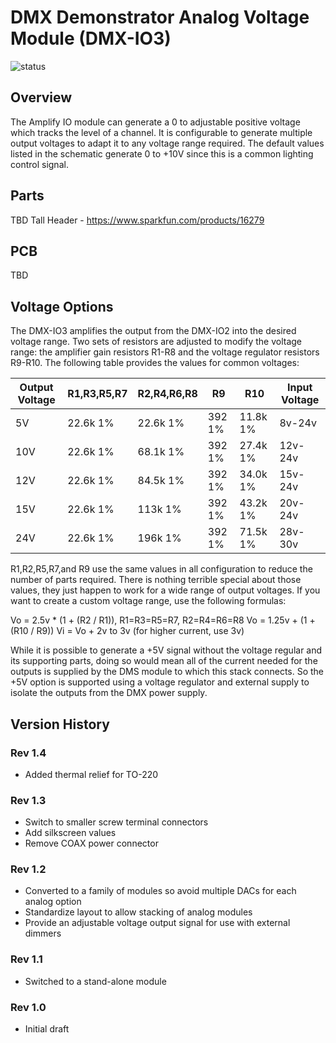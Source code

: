 # DMX Demonstrator Analog Voltage Module (DMX-IO3)

![status](https://img.shields.io/badge/status-prototype-orange)

## Overview

The Amplify IO module can generate a 0 to adjustable positive voltage which tracks the level of a channel. It is configurable to generate multiple output voltages to adapt it to any voltage range required. The default values
listed in the schematic generate 0 to +10V since this is a common lighting control signal.

## Parts

TBD
Tall Header - https://www.sparkfun.com/products/16279

## PCB

TBD

## Voltage Options

The DMX-IO3 amplifies the output from the DMX-IO2 into the desired voltage range. Two sets of resistors are adjusted to modify the voltage range: the amplifier gain resistors R1-R8 and the voltage regulator resistors R9-R10.
The following table provides the values for common voltages:

Output Voltage|R1,R3,R5,R7|R2,R4,R6,R8|R9|R10|Input Voltage
--------------|-----------|-----------|--|---|-------------
5V|22.6k 1%|22.6k 1%|392 1%|11.8k 1%|8v-24v
10V|22.6k 1%|68.1k 1%|392 1%|27.4k 1%|12v-24v
12V|22.6k 1%|84.5k 1%|392 1%|34.0k 1%|15v-24v
15V|22.6k 1%|113k 1%|392 1%|43.2k 1%|20v-24v
24V|22.6k 1%|196k 1%|392 1%|71.5k 1%|28v-30v

R1,R2,R5,R7,and R9 use the same values in all configuration to reduce the number of parts required. There is nothing terrible special about those values, they just happen to work for a wide range of output voltages. If you want to create a custom
voltage range, use the following formulas:

Vo = 2.5v * (1 + (R2 / R1)), R1=R3=R5=R7, R2=R4=R6=R8
Vo = 1.25v + (1 + (R10 / R9))
Vi = Vo + 2v to 3v (for higher current, use 3v)

 While it is possible to generate a +5V signal without the voltage regular and its supporting parts, doing so would mean all of the current needed for the outputs is supplied by the DMS module to which this stack connects. So the +5V option is
supported using a voltage regulator and external supply to isolate the outputs from the DMX power supply.

## Version History

### Rev 1.4

- Added thermal relief for TO-220

### Rev 1.3

- Switch to smaller screw terminal connectors
- Add silkscreen values
- Remove COAX power connector

### Rev 1.2

- Converted to a family of modules so avoid multiple DACs for each analog option
- Standardize layout to allow stacking of analog modules
- Provide an adjustable voltage output signal for use with external dimmers

### Rev 1.1

- Switched to a stand-alone module

### Rev 1.0

- Initial draft
